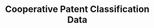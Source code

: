 ---
layout: default
bigquery: https://console.cloud.google.com/bigquery?p=patents-public-data&d=cpc&page=dataset
citation: '“Cooperative Patent Classification” by the EPO and USPTO, for public use. '
contributors: EPO, USPTO
cost: None
description: Cooperative Patent Classification Data contains the scheme and definitions
  of the Cooperative Patent Classification system for classifying patent documents.
  The CPC is the result of a partnership between the EPO and the USPTO in their joint
  effort to develop a common, internationally compatible classification system for
  technical documents, in particular patent publications, which will be used by both
  offices in the patent granting process
documentation: https://www.cooperativepatentclassification.org/cpcSchemeAndDefinitions
last_edit: 04/07/2022, 10:46:00
location: https://www.cooperativepatentclassification.org/index
maintained_by: USPTO, EPO
schema_fields:
- date_revised
- title_part
- child_groups
- title_full
- sizeCache
- application_references
- informativeReferences
- synonyms
- children
- parents
- additional_only
- definition
- ipc_concordant
- residual_references
- ipcConcordant
- breakdown_code
- childGroups
- limitingReferences
- status
- informative_references
- titleFull
- limiting_references
- titlePart
- not_allocatable
- symbol
- notAllocatable
- breakdownCode
- glossary
- level
- applicationReferences
- dateRevised
- residualReferences
shortname: cooperative_patent_classification
tags:
- patents
- science
title: Cooperative Patent Classification Data
uuid: 984374a7-16e9-4b35-9445-458daceb01bf
---